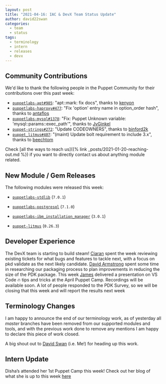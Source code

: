 ```yaml
---
layout: post
title: "2021-04-16: IAC & DevX Team Status Update"
author: david22swan
categories:
  - team
  - status
tags:
  - terminology
  - intern
  - releases
  - devx
---
```


## Community Contributions

We'd like to thank the following people in the Puppet Community for their contributions over this past week:

- [`puppetlabs-apt#985`][puppetlabs-apt-pr-985]: "apt::mark: fix docs", thanks to [kenyon][kenyon]
- [`puppetlabs-haproxy#477`][puppetlabs-haproxy-pr-477]: "Fix 'option' entry name in option_order hash", thanks to [antaflos][antaflos]
- [`puppetlabs-mysql#1378`][puppetlabs-mysql-pr-1378]: "Fix: Puppet Unknown variable: 'mysql::params::exec_path'", thanks to [JvGinkel][JvGinkel]
- [`puppet-strings#272`][puppet-strings-pr-272]: "Update CODEOWNERS", thanks to [binford2k][binford2k]
- [`puppet_litmus#407`][puppet_litmus-pr-407]: "(maint) Update bolt requirement to include 3.x", thanks to [beechtom][beechtom]

Check [all the ways to reach us]({% link _posts/2021-01-20-reaching-out.md %}) if you want to directly contact us about anything module related.

## New Module / Gem Releases

The following modules were released this week:

- [`puppetlabs-stdlib`][puppetlabs-stdlib] (`7.0.1`)
- [`puppetlabs-postgresql`][puppetlabs-postgresql] (`7.1.0`)
- [`puppetlabs-ibm_installation_manager`][puppetlabs-ibm_installation_manager] (`3.0.1`)
- [`puppet-litmus`][puppet-litmus] (`0.26.3`)

  [puppetlabs-stdlib]: https://github.com/puppetlabs/puppetlabs-stdlib
  [puppetlabs-postgresql]: https://github.com/puppetlabs/puppetlabs-postgresql
  [puppetlabs-ibm_installation_manager]: https://github.com/puppetlabs/puppetlabs-ibm_installation_manager
  [puppet-litmus]: https://github.com/puppetlabs/puppet-litmus
  [puppetlabs-apt-pr-985]: https://github.com/puppetlabs/puppetlabs-apt/pull/985
  [kenyon]: https://github.com/kenyon
  [puppetlabs-haproxy-pr-477]: https://github.com/puppetlabs/puppetlabs-haproxy/pull/477
  [antaflos]: https://github.com/antaflos
  [puppetlabs-mysql-pr-1378]: https://github.com/puppetlabs/puppetlabs-mysql/pull/1378
  [JvGinkel]: https://github.com/JvGinkel
  [puppet-strings-pr-272]: https://github.com/puppetlabs/puppet-strings/pull/272
  [binford2k]: https://github.com/binford2k
  [puppet_litmus-pr-407]: https://github.com/puppetlabs/puppet_litmus/pull/407
  [beechtom]: https://github.com/beechtom

## Developer Experience

The DevX team is starting to build steam! [Ciaran][Ciaran] spent the week reviewing existing tickets for what bugs and features to tackle next, with a focus on pkd validate as the next likely candidate. [David Armstrong][DavidArmstrong] spent some time in researching our packaging process to plan improvements in reducing the size of the PDK package. This week [James][James] delivered a presentation on VS Code :fire: tips and tricks at the April Puppet Camp. Recordings will be available soon. A lot of people responded to the PDK Survey, so we will be closing that this week and will report the results next week

## Terminology Changes

I am happy to announce the end of our terminology work, as of yesterday all *master* branches have been removed from our supported modules and tools, and with the previous work done to remove any mentions I am happy to declare this piece of work closed.

A big shout out to [David Swan][DavidSwan] (i.e. Me!) for heading up this work.

## Intern Update

Disha’s attended her 1st Puppet Camp this week! Check out her blog of what she is up to this week [here](https://puppetlabs.github.io/iac/lifeofinternatpuppet/post_31.html)

  [Adrian]:             https://github.com/adrianiurca
  [Ben]:                https://github.com/binford2k
  [Ciaran]:             https://github.com/sanfrancrisko
  [Daiana]:             https://github.com/daianamezdrea
  [Danny]:              https://github.com/carabasdaniel
  [DavidArmstrong]:     https://github.com/da-ar
  [DavidSchmitt]:       https://github.com/DavidS
  [DavidSwan]:          https://github.com/david22swan
  [Disha]:              https://github.com/Disha-maker
  [James]:              https://github.com/jpogran
  [Lore]:               https://github.com/lionce
  [Michael]:            https://github.com/michaeltlombardi
  [Paula]:              https://github.com/pmcmaw
  [Sheena]:             https://github.com/sheenaajay
  [Supported Modules]:  https://puppetlabs.github.io/iac/modules/
  [Tools]:              https://puppetlabs.github.io/iac/tools/
